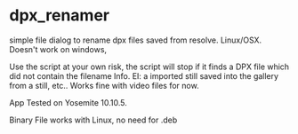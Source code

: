 # dpx_renamer

simple file dialog to rename dpx files saved from resolve. Linux/OSX. Doesn't work on windows, 

Use the script at your own risk, the script will stop if it finds a DPX file which did not contain the filename Info. EI: a imported still saved into the gallery from a still, etc.. Works fine with video files for now.

App Tested on Yosemite 10.10.5. 

Binary File works with Linux, no need for .deb
